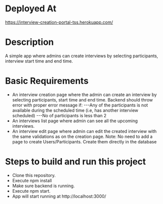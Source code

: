 # Deployed At
https://interview-creation-portal-tss.herokuapp.com/

# Description
A simple app where admins can create interviews by selecting participants, interview start time and end time.

# Basic Requirements
- An interview creation page where the admin can create an interview by selecting participants, start time and end time. Backend should throw error with proper error message if: 
---Any of the participants is not available during the scheduled time (i.e, has another interview scheduled)
---No of participants is less than 2
- An interviews list page where admin can see all the upcoming interviews.
- An interview edit page where admin can edit the created interview with the same validations as on the creation page.
Note: No need to add a page to create Users/Participants. Create them directly in the database

# Steps to build and run this project
- Clone this repository.
- Execute npm install
- Make sure backend is running.
- Execute npm start.
- App will start running at http://localhost:3000/

